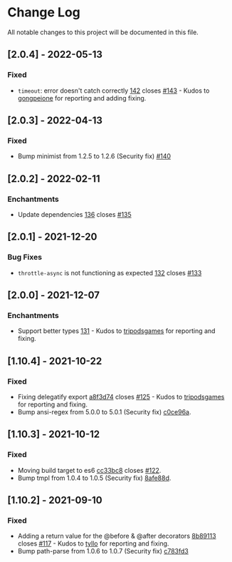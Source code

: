 # Change Log
All notable changes to this project will be documented in this file.

## [2.0.4] - 2022-05-13

### Fixed 
- `timeout`: error doesn't catch correctly [142](https://github.com/vlio20/utils-decorators/pull/142) closes [#143](https://github.com/vlio20/utils-decorators/issues/143) - Kudos to [gongpeione](https://github.com/gongpeione) for reporting and adding fixing.

## [2.0.3] - 2022-04-13

### Fixed 
- Bump minimist from 1.2.5 to 1.2.6 (Security fix) [#140](https://github.com/vlio20/utils-decorators/pull/140)

## [2.0.2] - 2022-02-11

### Enchantments
- Update dependencies [136](https://github.com/vlio20/utils-decorators/pull/136) closes [#135](https://github.com/vlio20/utils-decorators/issues/135)

## [2.0.1] - 2021-12-20

### Bug Fixes

- `throttle-async` is not functioning as expected [132](https://github.com/vlio20/utils-decorators/pull/132) closes [#133](https://github.com/vlio20/utils-decorators/issues/133)

## [2.0.0] - 2021-12-07

### Enchantments

- Support better types [131](https://github.com/vlio20/utils-decorators/pull/131) - Kudos to [tripodsgames](https://github.com/tripodsgames) for reporting and fixing.

## [1.10.4] - 2021-10-22

### Fixed

- Fixing delegatify export [a8f3d74](https://github.com/vlio20/utils-decorators/commit/a8f3d74886091f4a36c653e2c9d2a8454cf38ef4) closes [#125](https://github.com/vlio20/utils-decorators/issues/125) - Kudos to [tripodsgames](https://github.com/tripodsgames) for reporting and fixing.
- Bump ansi-regex from 5.0.0 to 5.0.1 (Security fix) [c0ce96a](https://github.com/vlio20/utils-decorators/commit/c0ce96a285781672c3dfb6bf97992acd5584aed7).

## [1.10.3] - 2021-10-12

### Fixed

- Moving build target to es6 [cc33bc8](https://github.com/vlio20/utils-decorators/commit/cc33bc806e68e38ae69a772c5f4ebad27d912b4c) closes [#122](https://github.com/vlio20/utils-decorators/issues/122).
- Bump tmpl from 1.0.4 to 1.0.5 (Security fix) [8afe88d](https://github.com/vlio20/utils-decorators/commit/8afe88dd0012c7badb6e91d764ff4ecf39102a6a).

## [1.10.2] - 2021-09-10

### Fixed

- Adding a return value for the @before & @after decorators [8b89113](https://github.com/vlio20/utils-decorators/commit/8b891138c50f0a0ec510fa9d6caaca98258d8130) closes [#117](https://github.com/vlio20/utils-decorators/issues/117) - Kudos to [tyllo](https://github.com/tyllo) for reporting and fixing. 
- Bump path-parse from 1.0.6 to 1.0.7 (Security fix) [c783fd3](https://github.com/vlio20/utils-decorators/pull/116/commits/c783fd339e78524cd6dfd6da695911e04df30de9) 
